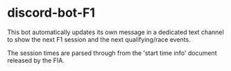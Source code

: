# discord-bot-F1

This bot automatically updates its own message in a dedicated text channel to show the next F1 session and the next qualifying/race events.

The session times are parsed through from the 'start time info' document released by the FIA.